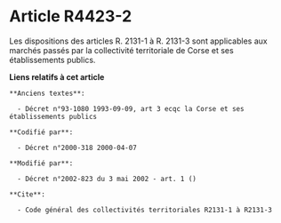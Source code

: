 # Article R4423-2

Les dispositions des articles R. 2131-1 à R. 2131-3 sont applicables aux marchés passés par la collectivité territoriale de
Corse et ses établissements publics.

**Liens relatifs à cet article**

	**Anciens textes**:

	  - Décret n°93-1080 1993-09-09, art 3 ecqc la Corse et ses établissements publics

	**Codifié par**:

	  - Décret n°2000-318 2000-04-07

	**Modifié par**:

	  - Décret n°2002-823 du 3 mai 2002 - art. 1 ()

	**Cite**:

	  - Code général des collectivités territoriales R2131-1 à R2131-3
